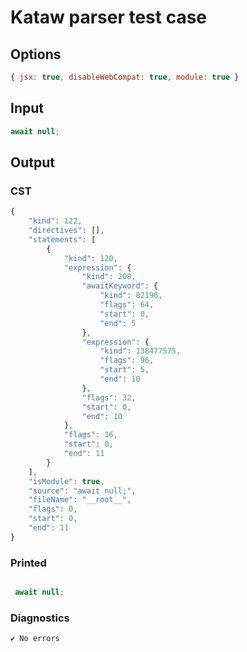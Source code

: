 # Kataw parser test case

## Options

`````js
{ jsx: true, disableWebCompat: true, module: true }
`````

## Input

`````js
await null;
`````

## Output

### CST

```javascript
{
    "kind": 122,
    "directives": [],
    "statements": [
        {
            "kind": 120,
            "expression": {
                "kind": 208,
                "awaitKeyword": {
                    "kind": 82196,
                    "flags": 64,
                    "start": 0,
                    "end": 5
                },
                "expression": {
                    "kind": 138477575,
                    "flags": 96,
                    "start": 5,
                    "end": 10
                },
                "flags": 32,
                "start": 0,
                "end": 10
            },
            "flags": 16,
            "start": 0,
            "end": 11
        }
    ],
    "isModule": true,
    "source": "await null;",
    "fileName": "__root__",
    "flags": 0,
    "start": 0,
    "end": 11
}
```

### Printed

```javascript

 await null; 
```

### Diagnostics

```javascript
✔ No errors
```

